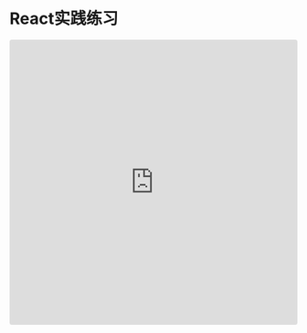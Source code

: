 # React实践练习

<iframe src="https://codesandbox.io/embed/github/awmleer/react-practices/tree/master/code/my-react-app?codemirror=1&view=split&expanddevtools=1&fontsize=14" style="width:100%; height:500px; border:0; border-radius: 4px; overflow:hidden;" sandbox="allow-modals allow-forms allow-popups allow-scripts allow-same-origin"></iframe>
